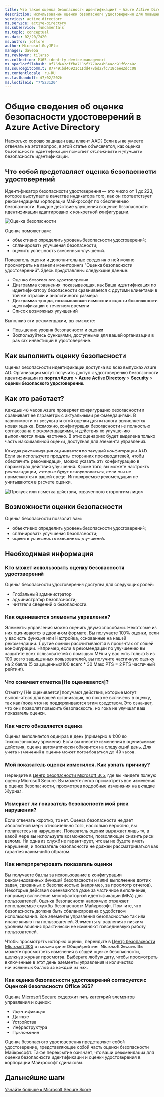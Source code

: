```yaml
---
title: Что такое оценка безопасности идентификации? — Azure Active Directory
description: Использование оценки безопасного удостоверения для повышения безопасности каталога
services: active-directory
ms.service: active-directory
ms.subservice: fundamentals
ms.topic: conceptual
ms.date: 02/20/2020
ms.author: joflore
author: MicrosoftGuyJFlo
manager: daveba
ms.reviewer: tilarso
ms.collection: M365-identity-device-management
ms.openlocfilehash: 0f75dea2cffbe710bf2778ceab5eacc91ffcca9c
ms.sourcegitcommit: 877491bd46921c11dd478bd25fc718ceee2dcc08
ms.contentlocale: ru-RU
ms.lasthandoff: 07/02/2020
ms.locfileid: "77523120"
---
```

# <a name="what-is-the-identity-secure-score-in-azure-active-directory"></a>Общие сведения об оценке безопасности удостоверений в Azure Active Directory

Насколько хорошо защищен ваш клиент AAD? Если вы не умеете отвечать на этот вопрос, в этой статье объясняется, как оценка безопасности идентификации помогает отслеживать и улучшать безопасность идентификации.

## <a name="what-is-an-identity-secure-score"></a>Что собой представляет оценка безопасности удостоверений

Идентификатор безопасности удостоверения — это число от 1 до 223, которое выступает в качестве индикатора того, как он соответствует рекомендациям корпорации Майкрософт по обеспечению безопасности. Каждое действие улучшения в оценке безопасности идентификации адаптировано к конкретной конфигурации.  

![Оценка безопасности](./media/identity-secure-score/identity-secure-score-overview.png)

Оценка поможет вам:

- объективно определить уровень безопасности удостоверений;
- спланировать улучшения безопасности;
- оценить успешность внесенных улучшений.

Показатель оценки и дополнительные сведения о ней можно просмотреть на панели мониторинга "Оценка безопасности удостоверений". Здесь представлены следующие данные:

- Оценка безопасного удостоверения
- Диаграмма сравнения, показывающая, как Ваша идентификация по идентификатору безопасности сравнивается с другими клиентами в той же отрасли и аналогичного размера
- Диаграмма тренда, показывающая изменение оценки безопасности идентификации с течением времени
- Список возможных улучшений

Выполнив эти рекомендации, вы сможете:

- Повышение уровня безопасности и оценки
- Воспользуйтесь функциями, доступными для вашей организации в рамках инвестиций в удостоверение.

## <a name="how-do-i-get-my-secure-score"></a>Как выполнить оценку безопасности

Оценка безопасности идентификации доступна во всех выпусках Azure AD. Организации могут получить доступ к удостоверению безопасности идентификации из **портал Azure**  >  **Azure Active Directory**  >  **Security**  >  **оценки безопасного удостоверения**.

## <a name="how-does-it-work"></a>Как это работает?

Каждые 48 часов Azure проверяет конфигурацию безопасности и сравнивает ее параметры с актуальными рекомендациями. В зависимости от результата этой оценки для каталога вычисляется новая оценка. Возможно, конфигурация безопасности не полностью согласована с рекомендациями, и действия по улучшению выполняются лишь частично. В этих сценариях будет выделена только часть максимальной оценки, доступная для элемента управления.

Каждая рекомендация оценивается по текущей конфигурации AAD. Если вы используете продукты сторонних производителей, чтобы обеспечить рекомендации, можно указать эту конфигурацию в параметрах действия улучшения. Кроме того, вы можете настроить рекомендации, которые будут игнорироваться, если они не применяются к вашей среде. Игнорируемые рекомендации не учитываются в расчете оценки.

![Пропуск или пометка действия, охваченного сторонним лицом](./media/identity-secure-score/identity-secure-score-ignore-or-third-party-reccomendations.png)

## <a name="how-does-it-help-me"></a>Возможности оценки безопасности

Оценка безопасности позволит вам:

- объективно определить уровень безопасности удостоверений;
- спланировать улучшения безопасности;
- оценить успешность внесенных улучшений.

## <a name="what-you-should-know"></a>Необходимая информация

### <a name="who-can-use-the-identity-secure-score"></a>Кто может использовать оценку безопасности удостоверений

Оценка безопасности удостоверений доступна для следующих ролей:

- Глобальный администратор
- администратор безопасности;
- читатели сведений о безопасности.

### <a name="how-are-controls-scored"></a>Как оцениваются элементы управления?

Элементы управления можно оценить двумя способами. Некоторые из них оцениваются в двоичном формате. Вы получаете 100% оценки, если у вас есть функция или Настройка, основанные на нашей рекомендации. Другие оценки рассчитываются в процентах от общей конфигурации. Например, если в рекомендации по улучшению вы защитите всех пользователей с помощью MFA и у вас есть только 5 из 100 всего защищенных пользователей, вы получите частичную оценку на 2 балла (5 защищенных/100 всего * 30 Макс PTS = 2 PTS частичный рейтинг).

### <a name="what-does-not-scored-mean"></a>Что означает отметка [Не оценивается]?

Отметку [Не оценивается] получают действия, которые могут выполняться для вашей организации, но пока не включены в оценку, так как (пока что) не поддерживаются этим средством. Это означает, что они позволят повысить безопасность, но пока не улучшат ваш показатель оценки.

### <a name="how-often-is-my-score-updated"></a>Как часто обновляется оценка

Оценка выполняется один раз в день (примерно в 1:00 по тихоокеанскому времени). Если вы внесете изменения в оцениваемые действия, оценка автоматически обновится на следующий день. Для учета изменений в оценке может потребоваться до 48 часов.

### <a name="my-score-changed-how-do-i-figure-out-why"></a>Мой показатель оценки изменился. Как узнать причину?

Перейдите в [Центр безопасности Microsoft 365](https://security.microsoft.com/), где вы найдете полную оценку Microsoft Secure. Вы можете легко просмотреть все изменения в оценке безопасности, просмотрев подробные изменения на вкладке Журнал.

### <a name="does-the-secure-score-measure-my-risk-of-getting-breached"></a>Измеряет ли показатель безопасности мой риск нарушения?

Если отвечать коротко, то нет. Оценка безопасности не дает абсолютной меры относительно того, насколько вероятно, вы полагаетесь на нарушение. Показатель оценки выражает лишь то, в какой мере вы используете возможности, позволяющие снизить риск взлома. Ни одна из служб не гарантирует, что вы не будете иметь нарушения, и показатель безопасности не должен рассматриваться как гарантия каким-либо образом.

### <a name="how-should-i-interpret-my-score"></a>Как интерпретировать показатель оценки

Вы получаете баллы за использование в конфигурации рекомендованных функций безопасности и (или) выполнение других задач, связанных с безопасностью (например, за просмотр отчетов). Некоторые действия оцениваются даже за частичное выполнение, например включение многофакторной идентификации (MFA) для пользователей. Оценка безопасности напрямую отражает используемые службы безопасности Майкрософт. Помните, что безопасность должна быть сбалансирована с удобством использования. Все элементы управления безопасностью так или иначе влияют на пользователей. Элементы управления с низким уровнем влияния практически не изменяют повседневную работу пользователей.

Чтобы просмотреть историю оценки, перейдите в [Центр безопасности Microsoft 365](https://security.microsoft.com/) и просмотрите Общий рейтинг Microsoft Secure. Вы можете просмотреть изменения в общей оценке безопасности, щелкнув журнал просмотра. Выберите любую дату, чтобы просмотреть включенные в этот день элементы управления и количество начисленных баллов за каждый из них.

### <a name="how-does-the-identity-secure-score-relate-to-the-office-365-secure-score"></a>Как оценка безопасности удостоверений согласуется с Оценкой безопасности Office 365?

[Оценка Microsoft Secure](https://docs.microsoft.com/office365/securitycompliance/microsoft-secure-score) содержит пять категорий элементов управления и оценок:

- Идентификация
- Данные
- Устройства
- Инфраструктура
- Приложения

Оценка безопасного удостоверения представляет собой удостоверение, представляющее собой часть оценки безопасности Майкрософт. Такое перекрытие означает, что ваши рекомендации для оценки безопасности идентификации и оценки удостоверения в корпорации Майкрософт одинаковы.

## <a name="next-steps"></a>Дальнейшие шаги

[Узнайте больше о Microsoft Secure Score](https://docs.microsoft.com/office365/securitycompliance/microsoft-secure-score)

